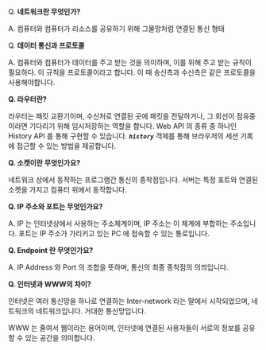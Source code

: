 Q. **네트워크란 무엇인가?**

A. 컴퓨터와 컴퓨터가 리소스를 공유하기 위해 그물망처럼 연결된 통신 형태

Q. **데이터 통신과 프로토콜**

A. 컴퓨터와 컴퓨터가 데이터를 주고 받는 것을 의미하며, 이를 위해 주고 받는 규칙이 필요하다. 이 규칙을 프로토콜이라고 합니다. 이 때 송신측과 수신측은 같은 프로토콜을 사용해야합니다.

**Q. 라우터란?**

라우터는 패킷 교환기이며, 수신처로 연결된 곳에 패킷을 전달하거나, 그 회선이 점유중이라면 기다리기 위해 임시저장하는 역할을 합니다. Web API 의 종류 중 하나인 History API 를 통해 구현할 수 있습니다. **_`history`_** 객체를 통해 브라우저의 세션 기록에 접근할 수 있는 방법을 제공합니다.

**Q. 소켓이란 무엇인가요?**

네트워크 상에서 동작하는 프로그램간 통신의 종착점입니다. 서버는 특정 포트와 연결된 소켓을 가지고 컴퓨터 위에서 동작합니다.

**Q. IP 주소와 포트는 무엇인가요?**

A. IP 는 인터넷상에서 사용하는 주소체계이며, IP 주소는 이 체계에 부합하는 주소입니다. 포트는 IP 주소가 가리키고 있는 PC 에 접속할 수 있는 통로입니다.

**Q. Endpoint 란 무엇인가요?**

A. IP Address 와 Port 의 조합을 뜻하며, 통신의 최종 종착점의 의믜입니다.

**Q. 인터넷과 WWW의 차이?**

인터넷은 여러 통신망을 하나로 연결하는 Inter-network 라는 말에서 시작되었으며, 네트워크의 네트워크입니다. 거대한 통신망입니다.

WWW 는 줄여서 웹이라는 용어이며, 인터넷에 연결된 사용자들이 서로의 정보를 공유할 수 있는 공간을 의미합니다.
